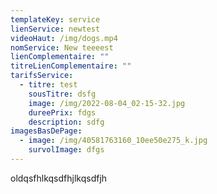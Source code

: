 ```yaml
---
templateKey: service
lienService: newtest
videoHaut: /img/dogs.mp4
nomService: New teeeest
lienComplementaire: ""
titreLienComplementaire: ""
tarifsService:
  - titre: test
    sousTitre: dsfg
    image: /img/2022-08-04_02-15-32.jpg
    dureePrix: fdgs
    description: sdfg
imagesBasDePage:
  - image: /img/40581763160_10ee50e275_k.jpg
    survolImage: dfgs
---
```

oldqsfhlkqsdfhjlkqsdfjh